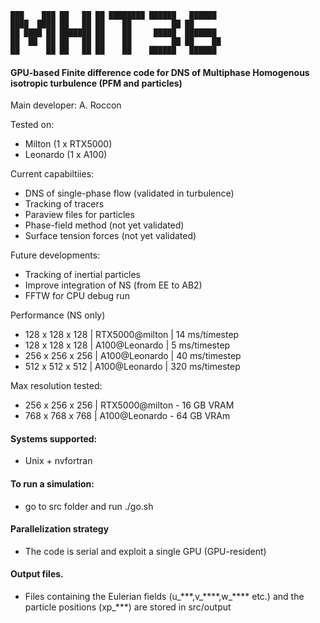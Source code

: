 
~~~text
███    ███ ██   ██ ██ ████████ ██████   ██████  
████  ████ ██   ██ ██    ██         ██ ██       
██ ████ ██ ███████ ██    ██     █████  ███████  
██  ██  ██ ██   ██ ██    ██         ██ ██    ██ 
██      ██ ██   ██ ██    ██    ██████   ██████         
~~~


#### GPU-based Finite difference code for DNS of Multiphase Homogenous isotropic turbulence (PFM and particles)

Main developer: A. Roccon 

Tested on:
* Milton (1 x RTX5000)
* Leonardo (1 x A100)

Current capabiltiies:
* DNS of single-phase flow (validated in turbulence)
* Tracking of tracers
* Paraview files for particles
* Phase-field method (not yet validated)
* Surface tension forces (not yet validated)

Future developments:
* Tracking of inertial particles
* Improve integration of NS (from EE to AB2)
* FFTW for CPU debug run 

Performance (NS only)
* 128 x 128 x 128 | RTX5000@milton |  14 ms/timestep
* 128 x 128 x 128 | A100@Leonardo  |   5 ms/timestep
* 256 x 256 x 256 | A100@Leonardo  |  40 ms/timestep
* 512 x 512 x 512 | A100@Leonardo  | 320 ms/timestep


Max resolution tested:
* 256 x 256 x 256 | RTX5000@milton - 16 GB VRAM
* 768 x 768 x 768 | A100@Leonardo - 64 GB VRAm

#### Systems supported:
* Unix + nvfortran 

#### To run a simulation:
* go to src folder and run ./go.sh

#### Parallelization strategy
* The code is serial and exploit a single GPU (GPU-resident)

#### Output files.
* Files containing the Eulerian fields (u\_\*\*\*,v\_\*\*\*\*,w\_\*\*\*\*  etc.) and the particle positions (xp\_\*\*\*) are stored in src/output

